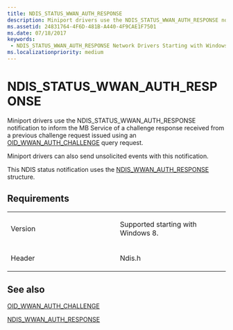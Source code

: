 ```yaml
---
title: NDIS_STATUS_WWAN_AUTH_RESPONSE
description: Miniport drivers use the NDIS_STATUS_WWAN_AUTH_RESPONSE notification to inform the MB Service of a challenge response received from a previous challenge request issued using an OID_WWAN_AUTH_CHALLENGE query request.NDIS_WWAN_AUTH_RESPONSE structure.
ms.assetid: 24831764-4F6D-481B-A440-4F9CAE1F7501
ms.date: 07/18/2017
keywords:
 - NDIS_STATUS_WWAN_AUTH_RESPONSE Network Drivers Starting with Windows Vista
ms.localizationpriority: medium
---
```


# NDIS\_STATUS\_WWAN\_AUTH\_RESPONSE


Miniport drivers use the NDIS\_STATUS\_WWAN\_AUTH\_RESPONSE notification to inform the MB Service of a challenge response received from a previous challenge request issued using an [OID\_WWAN\_AUTH\_CHALLENGE](https://docs.microsoft.com/windows-hardware/drivers/network/oid-wwan-auth-challenge) query request.

Miniport drivers can also send unsolicited events with this notification.

This NDIS status notification uses the [NDIS\_WWAN\_AUTH\_RESPONSE](https://docs.microsoft.com/windows-hardware/drivers/ddi/ndiswwan/ns-ndiswwan-_ndis_wwan_auth_response) structure.

Requirements
------------

<table>
<colgroup>
<col width="50%" />
<col width="50%" />
</colgroup>
<tbody>
<tr class="odd">
<td><p>Version</p></td>
<td><p>Supported starting with Windows 8.</p></td>
</tr>
<tr class="even">
<td><p>Header</p></td>
<td>Ndis.h</td>
</tr>
</tbody>
</table>

## See also


[OID\_WWAN\_AUTH\_CHALLENGE](https://docs.microsoft.com/windows-hardware/drivers/network/oid-wwan-auth-challenge)

[NDIS\_WWAN\_AUTH\_RESPONSE](https://docs.microsoft.com/windows-hardware/drivers/ddi/ndiswwan/ns-ndiswwan-_ndis_wwan_auth_response)

 

 




